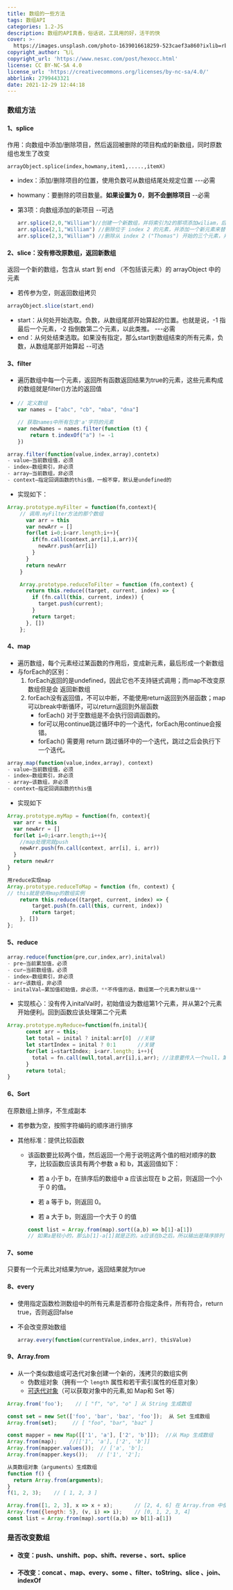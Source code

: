 ```yaml
---
title: 数组的一些方法
tags: 数组API
categories: 1.2-JS
description: 数组的API真香，俗话说，工具用的好，活干的快
cover: >-
  https://images.unsplash.com/photo-1639016618259-523caef3a860?ixlib=rb-1.2.1&ixid=MnwxMjA3fDB8MHxwaG90by1wYWdlfHx8fGVufDB8fHx8&auto=format&fit=crop&w=580&q=80
copyright_author: 飞儿
copyright_url: 'https://www.nesxc.com/post/hexocc.html'
license: CC BY-NC-SA 4.0
license_url: 'https://creativecommons.org/licenses/by-nc-sa/4.0/'
abbrlink: 2799443321
date: 2021-12-29 12:44:18
---
```

###        数组方法        ###

#### 1、splice ####

作用：向数组中添加/删除项目，然后返回被删除的项目构成的新数组，同时原数组也发生了改变

```
arrayObject.splice(index,howmany,item1,.....,itemX)
```

* index：添加/删除项目的位置，使用负数可从数组结尾处规定位置 ---必需

* howmany：要删除的项目数量。**如果设置为 0**，**则不会删除项目** --必需

* 第3项：向数组添加的新项目      --可选

  ```js
  arr.splice(2,0,"William")//创建一个新数组，并将索引为2的那项添加wiliam，后面的索引依次后移
  arr.splice(2,1,"William") //删除位于 index 2 的元素，并添加一个新元素来替代被删除的元素
  arr.splice(2,3,"William") //删除从 index 2 ("Thomas") 开始的三个元素，并添加一个新元素 ("William") 来替代被删除的元素
  ```

#### 2、slice：没有修改原数组，返回新数组 ####

返回一个新的数组，包含从 start 到 end （不包括该元素）的 arrayObject 中的元素

* 若传参为空，则返回数组拷贝

```js
arrayObject.slice(start,end)
```

* start：从何处开始选取。负数，从数组尾部开始算起的位置。也就是说，-1 指最后一个元素，-2 指倒数第二个元素，以此类推。  ---必需
* end：从何处结束选取。如果没有指定，那么start到数组结束的所有元素，负数，从数组尾部开始算起   --可选

#### 3、filter ####

* 遍历数组中每一个元素，返回所有函数返回结果为true的元素，这些元素构成的数组就是filter()方法的返回值

* ```js
  // 定义数组
  var names = ["abc", "cb", "mba", "dna"]
  
  // 获取names中所有包含'a'字符的元素
  var newNames = names.filter(function (t) {
      return t.indexOf("a") != -1
  })
  ```

```javascript
array.filter(function(value,index,array),contetx)
- value—当前数组值，必须
- index—数组索引，非必须
- array—当前数组，非必须
- context—指定回调函数的this值，一般不穿，默认是undefined的
```

- 实现如下：

```javascript
Array.prototype.myFilter = function(fn,context){
  	// 调用.myFilter方法的那个数组
      var arr = this
      var newArr = []
      for(let i=0;i<arr.length;i++){
        if(fn.call(context,arr[i],i,arr)){
          newArr.push(arr[i])
        }
      }
      return newArr
    }
```

```js
    Array.prototype.reduceToFilter = function (fn,context) {
      return this.reduce((target, current, index) => {
        if (fn.call(this, current, index)) {
          target.push(current);
        }
        return target;
      }, [])
    };
```

#### 4、map  ####

* 遍历数组，每个元素经过某函数的作用后，变成新元素，最后形成一个新数组
* 与forEach的区别：
  1. forEach返回的是undefined，因此它也不支持链式调用；而map不改变原数组但是会 返回新数组
  2. forEach没有返回值，不可以中断，不能使用return返回到外层函数；map可以break中断循环，可以return返回到外层函数
     * forEach() 对于空数组是不会执行回调函数的。
     * for可以用continue跳过循环中的一个迭代，forEach用continue会报错。
     * forEach() 需要用 return 跳过循环中的一个迭代，跳过之后会执行下一个迭代。

```js
array.map(function(value,index,array), context)
- value—当前数组值，必须
- index—数组索引，非必须
- array—该数组，非必须
- context—指定回调函数的this值
```

* 实现如下

```javascript
Array.prototype.myMap = function(fn, context){
  var arr = this
  var newArr = []
  for(let i=0;i<arr.length;i++){
    //map处理完就push
    newArr.push(fn.call(context, arr[i], i, arr))
  }
  return newArr
}
```

```js
用reduce实现map
Array.prototype.reduceToMap = function (fn, context) {
// this就是使用map的数组实例
	return this.reduce((target, current, index) => {
		target.push(fn.call(this, current, index))
		return target;
	}, [])
};
```

#### 5、reduce ####

```javascript
array.reduce(function(pre,cur,index,arr),initalval)
- pre—当前累加值，必须
- cur—当前数组值，必须
- index—数组索引，非必须
- arr—该数组，非必须
- initalVal—累加值初始值，非必须，**不传值的话，数组第一个元素为默认值**
```

* 实现核心：没有传入initalVal时，初始值设为数组第1个元素，并从第2个元素开始便利。回到函数应该处理第二个元素

```javascript
Array.prototype.myReduce=function(fn,inital){
      const arr = this;
      let total = inital ? inital:arr[0]  //关键
      let startIndex = inital ? 0:1       //关键
      for(let i=startIndex; i<arr.length; i++){
        total = fn.call(null,total,arr[i],i,arr); //注意要传入一个null，第二个是total
      }
      return total;
}
```


#### 6、Sort ####

在原数组上排序，不生成副本

* 若参数为空，按照字符编码的顺序进行排序

* 其他标准：提供比较函数

  * 该函数要比较两个值，然后返回一个用于说明这两个值的相对顺序的数字，比较函数应该具有两个参数 a 和 b，其返回值如下：

    * 若 a 小于 b，在排序后的数组中 a 应该出现在 b 之前，则返回一个小于 0 的值。
    * 若 a 等于 b，则返回 0。

    * 若 a 大于 b，则返回一个大于 0 的值

    ```js
    const list = Array.from(map).sort((a,b) => b[1]-a[1])
    // 如果a是较小的，那么b[1]-a[1]就是正的。a应该在b之后。所以输出是降序排列
    ```

#### 7、some ####

只要有一个元素比对结果为true，返回结果就为true

#### 8、every ####

* 使用指定函数检测数组中的所有元素是否都符合指定条件，所有符合，return true，否则返回false

* 不会改变原始数组

  ```js
  array.every(function(currentValue,index,arr), thisValue)
  ```

#### 9、Array.from ####

* 从一个类似数组或可迭代对象创建一个新的，浅拷贝的数组实例
  * 伪数组对象（拥有一个 `length` 属性和若干索引属性的任意对象）
  * [可迭代对象](https://developer.mozilla.org/zh-CN/docs/Web/JavaScript/Guide/iterable)（可以获取对象中的元素,如 Map和 Set 等）

```js
Array.from('foo');    // [ "f", "o", "o" ] 从 String 生成数组

const set = new Set(['foo', 'bar', 'baz', 'foo']);  从 Set 生成数组
Array.from(set);     // [ "foo", "bar", "baz" ]

const mapper = new Map([['1', 'a'], ['2', 'b']]);  //从 Map 生成数组
Array.from(map);    //[['1', 'a'], ['2', 'b']]
Array.from(mapper.values());  // ['a', 'b'];
Array.from(mapper.keys());   // ['1', '2'];

从类数组对象（arguments）生成数组
function f() {
  return Array.from(arguments);
}
f(1, 2, 3);    // [ 1, 2, 3 ]

Array.from([1, 2, 3], x => x + x);       // [2, 4, 6] 在 Array.from 中使用箭头函数
Array.from({length: 5}, (v, i) => i);    // [0, 1, 2, 3, 4]
const list = Array.from(map).sort((a,b) => b[1]-a[1])
```

### 是否改变数组 ###

* #### 改变：push、unshift、pop、shift、reverse 、sort、splice ####

* #### 不改变：concat 、map、every、some 、filter、toString、slice 、join、indexOf ####